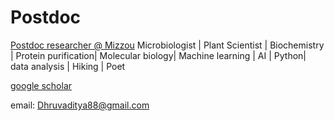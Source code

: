 # Postdoc 

[Postdoc researcher @ Mizzou](https://missouri.edu/)
Microbiologist | Plant Scientist | Biochemistry | Protein purification| Molecular biology| Machine learning | AI | Python| data analysis | Hiking | Poet

[google scholar](https://scholar.google.com/citations?user=ybfwhMUAAAAJ&hl=en)

email: Dhruvaditya88@gmail.com
